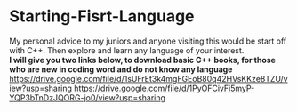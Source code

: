 # Starting-Fisrt-Language
My personal advice to my juniors and anyone visiting this would be start off with C++. Then explore and learn any language of your interest.\
**I will give you two links below, to download basic C++ books, for those who are new in coding word and do not know any language**
https://drive.google.com/file/d/1sUFrEt3k4mgFGEoB80q42HVsKKze8TZU/view?usp=sharing
https://drive.google.com/file/d/1PyOFCivFi5myP-YQP3bTnDzJQORG-jo0/view?usp=sharing

